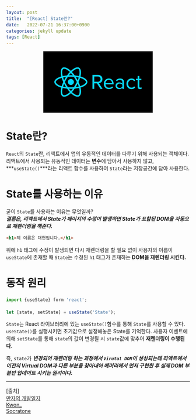 ```yaml
---
layout: post
title:  "[React] State란?"
date:   2022-07-21 16:37:00+0900
categories: jekyll update
tags: [React]
---
```

<p align="center"><img src="/assets/img/blog/정보/리액트.png"></p>

# State란?
`React`의 `State`란, 리액트에서 앱의 유동적인 데이터를 다루기 위해 사용되는 객체이다.  
리액트에서 사용되는 유동적인 데이터는 **변수**에 담아서 사용하지 않고, ***`useState()`***라는 리액트 함수를 사용하여 `State`라는 저장공간에 담아 사용한다.

# State를 사용하는 이유
굳이 `State`를 사용하는 이유는 무엇일까?  
***결론은, 리액트에서 State가 페이지의 수정이 발생하면 State가 포함된 DOM을 자동으로 재렌더링을 해준다.***  

```html
<h1>제 이름은 대현입니다.</h1>
```
위에 `h1` 태그에 수정이 발생되면 다시 재렌더링을 할 필요 없이 사용자의 이름이 `useState`에 존재할 때 `State`는 수정된 `h1` 태그가 존재하는 **DOM을 재렌더링 시킨다.**

# 동작 원리

```javascript
import {useState} form 'react';

let [state, setState] = useState('State');
```
`State`는 React 라이브러리에 있는 `useState()`함수를 통해 `State`를 사용할 수 있다. `useState()`를 실행시키면 초기값으로 설정해놓은 State를 기억한다. 사용자 이벤트에 의해 `setState`를 통해 `state`의 값이 변경될 시 `state`값에 맞추어 **재렌더링이 수행된다.**  

즉, `state`가 ***변경되어 재렌더링 하는 과정에서 `Virutal DOM`이 생성되는데 리액트에서 이전의 Virtual DOM과 다른 부분을 찾아내어 메머리에서 먼저 구현한 후 실제 DOM 부분만 업데이트 시키는 원리이다.***  

---  
[출처]  
[만자의 개발일지](https://yoo11052.tistory.com/68)  
[Kwon_](https://tried.tistory.com/47)  
[Socratone](https://thinkforthink.tistory.com/339)  